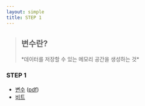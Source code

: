 ```yaml
---
layout: simple
title: STEP 1
---
```


> <h2>변수란?</h2>
> *데이터를 저장할 수 있는 메모리 공간을 생성하는 것*

### STEP 1

- [변수](/temp/title/STEP1/Content/변수/변수) ([pdf](/temp/title/STEP1/Content/변수/변수.pdf))
- [비트](/temp/title/STEP1/Content/비트/비트)
